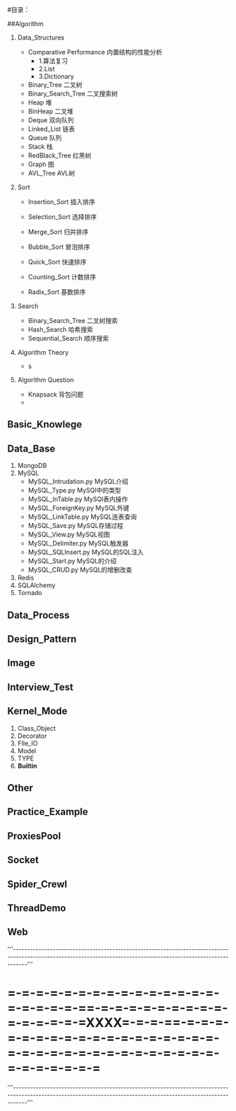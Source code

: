 #目录：

##Algorithm
1. Data_Structures
    - Comparative Performance 内置结构的性能分析
        - 1.算法复习
        - 2.List
        - 3.Dictionary
    - Binary_Tree        二叉树
    - Binary_Search_Tree 二叉搜索树
    - Heap               堆
    - BinHeap            二叉堆
    - Deque              双向队列
    - Linked_List        链表
    - Queue              队列
    - Stack              栈
    - RedBlack_Tree      红黑树
    - Graph              图
    - AVL_Tree           AVL树
    
2. Sort
    - Insertion_Sort 插入排序
    - Selection_Sort 选择排序
    - Merge_Sort     归并排序
    - Bubble_Sort    冒泡排序
    - Quick_Sort     快速排序
    
    - Counting_Sort  计数排序
    - Radix_Sort     基数排序
    
3. Search
    - Binary_Search_Tree 二叉树搜索
    - Hash_Search        哈希搜索
    - Sequential_Search  顺序搜索
    
4. Algorithm Theory
    - s
    
5. Algorithm Question
    - Knapsack  背包问题
    - 

## Basic_Knowlege
## Data_Base
1. MongoDB
2. MySQL
    - MySQL_Intrudation.py  MySQL介绍
    - MySQL_Type.py         MySQl中的类型
    - MySQL_InTable.py      MySQl表内操作
    - MySQL_ForeignKey.py   MySQL外键
    - MySQL_LinkTable.py    MySQL连表查询
    - MySQL_Save.py         MySQL存储过程
    - MySQL_View.py         MySQL视图
    - MySQL_Delimiter.py    MySQL触发器
    - MySQL_SQLInsert.py    MySQL的SQL注入
    - MySQL_Start.py        MySQL的介绍
    - MySQL_CRUD.py         MySQL的增删改查
3. Redis
4. SQLAlchemy
5. Tornado

## Data_Process
## Design_Pattern
## Image
## Interview_Test
## Kernel_Mode
1. Class_Object
2. Decorator
3. FIle_IO
4. Model
5. TYPE
6. __Builtin__

## Other
## Practice_Example
## ProxiesPool
## Socket
## Spider_Crewl
## ThreadDemo
## Web


'''-----------------------------------------------------------------------------------------------------------------------------------------------------------------'''
# =-=-=-=-=-=-=-=-=-=-=-=-=-=-=-=-=-=-=-=-==-=-=-=-=-=-=-=-=-=-=-=-=-=-=-=XXXX=-=-=-==-=-=-=-=-=-=-=-=-=-=-=-=-=-=-=-=-=-=-=-=-=-=-=-=-=-=-=-=-=-=-=-=-=-=-=-=-=-=-=-=
'''-----------------------------------------------------------------------------------------------------------------------------------------------------------------'''
